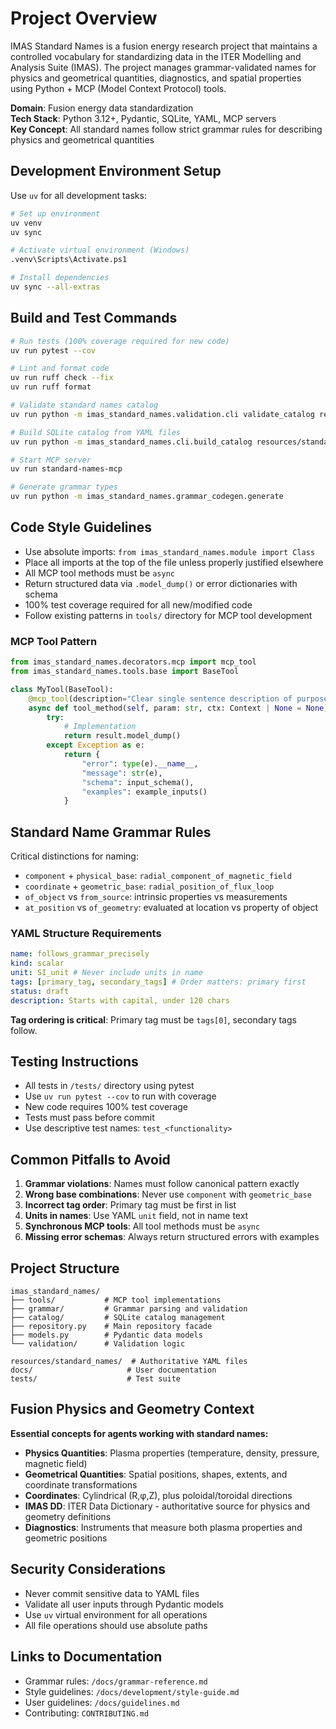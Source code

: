 # Project Overview

IMAS Standard Names is a fusion energy research project that maintains a controlled vocabulary for standardizing data in the ITER Modelling and Analysis Suite (IMAS). The project manages grammar-validated names for physics and geometrical quantities, diagnostics, and spatial properties using Python + MCP (Model Context Protocol) tools.

**Domain**: Fusion energy data standardization  
**Tech Stack**: Python 3.12+, Pydantic, SQLite, YAML, MCP servers  
**Key Concept**: All standard names follow strict grammar rules for describing physics and geometrical quantities

## Development Environment Setup

Use `uv` for all development tasks:

```bash
# Set up environment
uv venv
uv sync

# Activate virtual environment (Windows)
.venv\Scripts\Activate.ps1

# Install dependencies
uv sync --all-extras
```

## Build and Test Commands

```bash
# Run tests (100% coverage required for new code)
uv run pytest --cov

# Lint and format code
uv run ruff check --fix
uv run ruff format

# Validate standard names catalog
uv run python -m imas_standard_names.validation.cli validate_catalog resources/standard_names

# Build SQLite catalog from YAML files
uv run python -m imas_standard_names.cli.build_catalog resources/standard_names

# Start MCP server
uv run standard-names-mcp

# Generate grammar types
uv run python -m imas_standard_names.grammar_codegen.generate
```

## Code Style Guidelines

- Use absolute imports: `from imas_standard_names.module import Class`
- Place all imports at the top of the file unless properly justified elsewhere
- All MCP tool methods must be `async`
- Return structured data via `.model_dump()` or error dictionaries with schema
- 100% test coverage required for all new/modified code
- Follow existing patterns in `tools/` directory for MCP tool development

### MCP Tool Pattern

```python
from imas_standard_names.decorators.mcp import mcp_tool
from imas_standard_names.tools.base import BaseTool

class MyTool(BaseTool):
    @mcp_tool(description="Clear single sentence description of purpose for llm")
    async def tool_method(self, param: str, ctx: Context | None = None):
        try:
            # Implementation
            return result.model_dump()
        except Exception as e:
            return {
                "error": type(e).__name__,
                "message": str(e),
                "schema": input_schema(),
                "examples": example_inputs()
            }
```

## Standard Name Grammar Rules

Critical distinctions for naming:

- `component` + `physical_base`: `radial_component_of_magnetic_field`
- `coordinate` + `geometric_base`: `radial_position_of_flux_loop`
- `of_object` vs `from_source`: intrinsic properties vs measurements
- `at_position` vs `of_geometry`: evaluated at location vs property of object

### YAML Structure Requirements

```yaml
name: follows_grammar_precisely
kind: scalar
unit: SI_unit # Never include units in name
tags: [primary_tag, secondary_tags] # Order matters: primary first
status: draft
description: Starts with capital, under 120 chars
```

**Tag ordering is critical**: Primary tag must be `tags[0]`, secondary tags follow.

## Testing Instructions

- All tests in `/tests/` directory using pytest
- Use `uv run pytest --cov` to run with coverage
- New code requires 100% test coverage
- Tests must pass before commit
- Use descriptive test names: `test_<functionality>`

## Common Pitfalls to Avoid

1. **Grammar violations**: Names must follow canonical pattern exactly
2. **Wrong base combinations**: Never use `component` with `geometric_base`
3. **Incorrect tag order**: Primary tag must be first in list
4. **Units in names**: Use YAML `unit` field, not in name text
5. **Synchronous MCP tools**: All tool methods must be `async`
6. **Missing error schemas**: Always return structured errors with examples

## Project Structure

```
imas_standard_names/
├── tools/           # MCP tool implementations
├── grammar/         # Grammar parsing and validation
├── catalog/         # SQLite catalog management
├── repository.py    # Main repository facade
├── models.py        # Pydantic data models
└── validation/      # Validation logic

resources/standard_names/  # Authoritative YAML files
docs/                     # User documentation
tests/                    # Test suite
```

## Fusion Physics and Geometry Context

**Essential concepts for agents working with standard names:**

- **Physics Quantities**: Plasma properties (temperature, density, pressure, magnetic field)
- **Geometrical Quantities**: Spatial positions, shapes, extents, and coordinate transformations
- **Coordinates**: Cylindrical (R,φ,Z), plus poloidal/toroidal directions
- **IMAS DD**: ITER Data Dictionary - authoritative source for physics and geometry definitions
- **Diagnostics**: Instruments that measure both plasma properties and geometric positions

## Security Considerations

- Never commit sensitive data to YAML files
- Validate all user inputs through Pydantic models
- Use `uv` virtual environment for all operations
- All file operations should use absolute paths

## Links to Documentation

- Grammar rules: `/docs/grammar-reference.md`
- Style guidelines: `/docs/development/style-guide.md`
- User guidelines: `/docs/guidelines.md`
- Contributing: `CONTRIBUTING.md`

